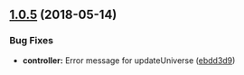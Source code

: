 <a name="1.0.5"></a>
## [1.0.5](https://github.com/NERDDISCO/webusb-dmx512-controller/compare/v1.0.4...v1.0.5) (2018-05-14)


### Bug Fixes

* **controller:** Error message for updateUniverse ([ebdd3d9](https://github.com/NERDDISCO/webusb-dmx512-controller/commit/ebdd3d9))
